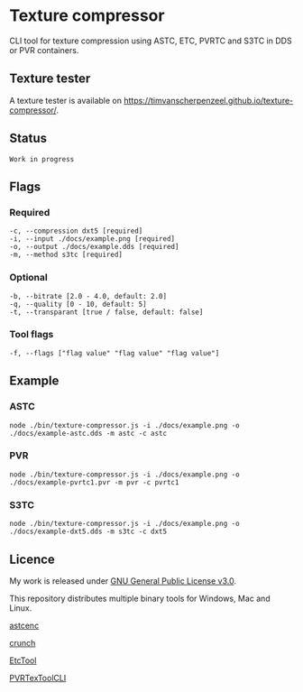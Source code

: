 # Texture compressor

CLI tool for texture compression using ASTC, ETC, PVRTC and S3TC in DDS or PVR containers.

## Texture tester

A texture tester is available on https://timvanscherpenzeel.github.io/texture-compressor/.

## Status

	Work in progress

## Flags

### Required
	-c, --compression dxt5 [required]
	-i, --input ./docs/example.png [required]
	-o, --output ./docs/example.dds [required]
	-m, --method s3tc [required]

### Optional
	-b, --bitrate [2.0 - 4.0, default: 2.0]
	-q, --quality [0 - 10, default: 5]
	-t, --transparant [true / false, default: false]

### Tool flags
	-f, --flags ["flag value" "flag value" "flag value"]

## Example

### ASTC
	node ./bin/texture-compressor.js -i ./docs/example.png -o ./docs/example-astc.dds -m astc -c astc

### PVR
	node ./bin/texture-compressor.js -i ./docs/example.png -o ./docs/example-pvrtc1.pvr -m pvr -c pvrtc1

### S3TC
    node ./bin/texture-compressor.js -i ./docs/example.png -o ./docs/example-dxt5.dds -m s3tc -c dxt5

## Licence

My work is released under [GNU General Public License v3.0](https://raw.githubusercontent.com/TimvanScherpenzeel/texture-compressor/master/LICENSE).

This repository distributes multiple binary tools for Windows, Mac and Linux.

[astcenc](https://raw.githubusercontent.com/ARM-software/astc-encoder/master/license.txt)

[crunch](https://raw.githubusercontent.com/Unvanquished/crunch/master/license.txt)

[EtcTool](https://raw.githubusercontent.com/google/etc2comp/master/LICENSE)

[PVRTexToolCLI](https://community.imgtec.com/developers/powervr/sdk-end-user-licence-agreement/)
